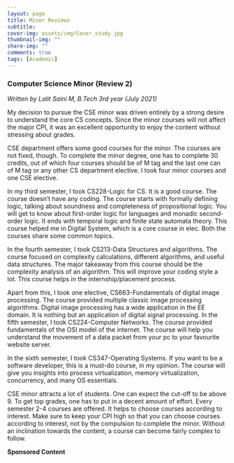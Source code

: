 ```yaml
---
layout: page
title: Minor Reviews
subtitle: 
cover-img: assets/img/Cover_study.jpg
thumbnail-img: ""
share-img: ""
comments: true
tags: [Academic]
---
```


### Computer Science Minor (Review 2)

_Written by Lalit Saini M, B.Tech 3rd year (July 2021)_

My decision to pursue the CSE minor was driven entirely by a strong desire to understand the core CS concepts. 
Since the minor courses will not affect the major CPI, it was an excellent opportunity to enjoy the content without stressing about grades. <br>

CSE department offers some good courses for the minor. The courses are not fixed, though. To complete the minor degree, 
one has to complete 30 credits, out of which four courses should be of M tag and the last one can of M tag or any other CS department elective. 
I took four minor courses and one CSE elective. <br>

In my third semester, I took CS228-Logic for CS. It is a good course. 
The course doesn’t have any coding. The course starts with formally defining logic, 
talking about soundness and completeness of propositional logic. You will get to know about first-order 
logic for languages and monadic second-order logic. It ends with temporal logic and finite state automata theory. 
This course helped me in Digital System, which is a core course in elec. Both the courses share some common topics. <br>

In the fourth semester, I took CS213-Data Structures and algorithms. The course focused on complexity calculations, 
different algorithms, and useful data structures. The major takeaway from this course should be the complexity analysis of an algorithm. 
This will improve your coding style a lot. This course helps in the internship/placement process. <br>

Apart from this, I took one elective, CS663-Fundamentals of digital image processing. 
The course provided multiple classic image processing algorithms. Digital image processing has a wide application in the EE domain. 
It is nothing but an application of digital signal processing. In the fifth semester, 
I took CS224-Computer Networks. The course provided fundamentals of the OSI model of the internet. 
The course will help you understand the movement of a data packet from your pc to your favourite website server. <br>

In the sixth semester, I took CS347-Operating Systems. If you want to be a software developer, 
this is a must-do course, in my opinion. The course will give you insights into process virtualization, 
memory virtualization, concurrency, and many OS essentials. <br>

CSE minor attracts a lot of students. One can expect the cut-off to be above 9. 
To get top grades, one has to put in a decent amount of effort. Every semester 2-4 courses are offered. 
It helps to choose courses according to interest. Make sure to keep your CPI high so that 
you can choose courses according to interest, not by the compulsion to complete the minor. 
Without an inclination towards the content, a course can become fairly complex to follow. <br>

**Sponsored Content**

